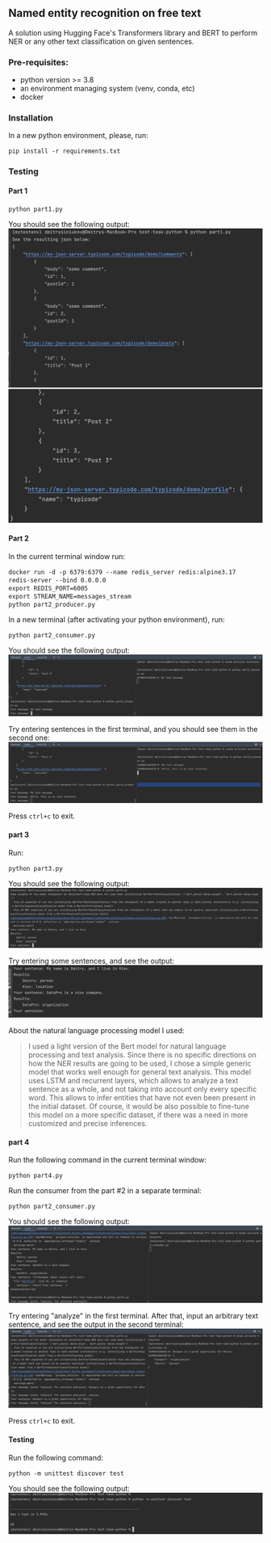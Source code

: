 ## Named entity recognition on free text
A solution using Hugging Face's Transformers library and BERT to perform NER or any other text classification on given sentences.

### Pre-requisites:

- python version >= 3.8
- an environment managing system (venv, conda, etc)
- docker

### Installation
In a new python environment, please, run:
```
pip install -r requirements.txt
```

### Testing

#### Part 1
```
python part1.py
```
You should see the following output:
![Image #1](static/output1.png?raw=true "Output #1")
![Image #2](static/output2.png?raw=true "Output #2")

#### Part 2
In the current terminal window run:
```
docker run -d -p 6379:6379 --name redis_server redis:alpine3.17  redis-server --bind 0.0.0.0
export REDIS_PORT=6005
export STREAM_NAME=messages_stream
python part2_producer.py
```
In a new terminal (after activating your python environment), run:
```
python part2_consumer.py
```
You should see the following output:
![Image #3](static/output3.png?raw=true "Output #3")

Try entering sentences in the first terminal, and you should see them in the second one:
![Image #4](static/output4.png?raw=true "Output #4")

Press `ctrl+c` to exit.
#### part 3
Run:
```
python part3.py
```
You should see the following output:
![Image #5](static/output5.png?raw=true "Output #5")

Try entering some sentences, and see the output:
![Image #6](static/output6.png?raw=true "Output #6")

About the natural language processing model I used:
> I used a light version of the Bert model for natural language processing and text analysis.
> Since there is no specific directions on how the NER results are going to be used,
> I chose a simple generic model that works well enough for general text analysis.
> This model uses LSTM and recurrent layers, which allows to analyze a text sentence
> as a whole, and not taking into account only every specific word. This allows to
> infer entities that have not even been present in the initial dataset. Of course,
> it would be also possible to fine-tune this model on a more specific dataset,
> if there was a need in more customized and precise inferences.


#### part 4
Run the following command in the current terminal window:
```
python part4.py
```
Run the consumer from the part #2 in a separate terminal:
```
python part2_consumer.py
```
You should see the following output:
![Image #7](static/output7.png?raw=true "Output #7")

Try entering "analyze" in the first terminal. After that, input an arbitrary
text sentence, and see the output in the second terminal:
![Image #8](static/output8.png?raw=true "Output #8")


Press `ctrl+c` to exit.

#### Testing
Run the following command:
```
python -m unittest discover test
```

You should see the following output:
![Image #9](static/output9.png?raw=true "Output #9")
